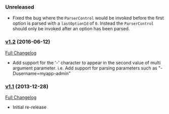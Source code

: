 ### Unreleased

* Fixed the bug where the `ParserControl` would be invoked before the first option is parsed with a `lastOptionId` of `0`. Instead the `ParserControl` should only be invoked after an option has been parsed.   

### [v1.2](https://github.com/realityforge/getopt4j/tree/v1.2) (2016-06-12)
[Full Changelog](https://github.com/realityforge/giggle/compare/v1.1...v1.2)

* Add support for the '-' character to appear in the second value of multi argument
  parameter. i.e. Add support for parsing parameters such as "-Dusername=myapp-admin"

### [v1.1](https://github.com/realityforge/getopt4j/tree/v1.1) (2013-12-28)
[Full Changelog](https://github.com/realityforge/giggle/compare/aa9e01d010595ef077d9bd2ceec64ef4da06e4f7...v1.1)

* Initial re-release
